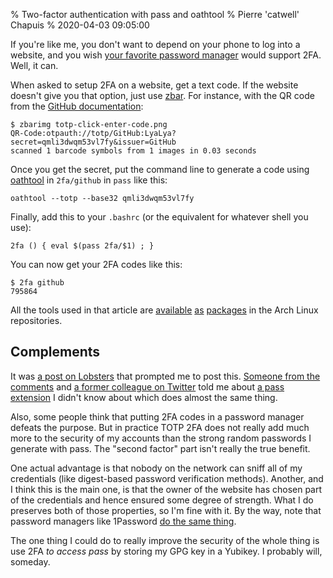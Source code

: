 % Two-factor authentication with pass and oathtool
% Pierre 'catwell' Chapuis
% 2020-04-03 09:05:00

<!--@
  description = "How to use pass and oathtool to generate 2FA codes easily."
  updated = "2020-04-03 16:20:00"
-->

If you're like me, you don't want to depend on your phone to log into a website, and you wish [your favorite password manager](https://www.passwordstore.org) would support 2FA. Well, it can.

When asked to setup 2FA on a website, get a text code. If the website doesn't give you that option, just use [zbar](http://zbar.sourceforge.net). For instance, with the QR code from the [GitHub documentation](https://help.github.com/en/github/authenticating-to-github/configuring-two-factor-authentication):

    $ zbarimg totp-click-enter-code.png
    QR-Code:otpauth://totp/GitHub:LyaLya?secret=qmli3dwqm53vl7fy&issuer=GitHub
    scanned 1 barcode symbols from 1 images in 0.03 seconds

Once you get the secret, put the command line to generate a code using [oathtool](https://www.nongnu.org/oath-toolkit/oathtool.1.html) in `2fa/github` in `pass` like this:

    oathtool --totp --base32 qmli3dwqm53vl7fy

Finally, add this to your `.bashrc` (or the equivalent for whatever shell you use):

    2fa () { eval $(pass 2fa/$1) ; }

You can now get your 2FA codes like this:

    $ 2fa github
    795864

All the tools used in that article are [available](https://www.archlinux.org/packages/community/any/pass/) [as](https://www.archlinux.org/packages/community/x86_64/oath-toolkit/) [packages](https://www.archlinux.org/packages/extra/x86_64/zbar/) in the Arch Linux repositories.

## Complements

It was [a post on Lobsters](https://lobste.rs/s/abmkdz/2fa_2_factor_authentication_terminal_app) that prompted me to post this. [Someone from the comments](https://lobste.rs/s/abmkdz/2fa_2_factor_authentication_terminal_app#c_c0y9io) and [a former colleague on Twitter](https://twitter.com/gawenr/status/1245973593453932544) told me about [a pass extension](https://github.com/tadfisher/pass-otp) I didn't know about which does almost the same thing.

Also, some people think that putting 2FA codes in a password manager defeats the purpose. But in practice TOTP 2FA does not really add much more to the security of my accounts than the strong random passwords I generate with pass. The "second factor" part isn't really the true benefit.

One actual advantage is that nobody on the network can sniff all of my credentials (like digest-based password verification methods). Another, and I think this is the main one, is that the owner of the website has chosen part of the credentials and hence ensured some degree of strength. What I do preserves both of those properties, so I'm fine with it. By the way, note that password managers like 1Password [do the same thing](https://support.1password.com/one-time-passwords/).

The one thing I could do to really improve the security of the whole thing is use 2FA *to access pass* by storing my GPG key in a Yubikey. I probably will, someday.
